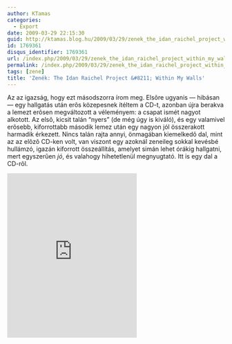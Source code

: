```yaml
---
author: KTamas
categories:
  - Export
date: 2009-03-29 22:15:30
guid: http://ktamas.blog.hu/2009/03/29/zenek_the_idan_raichel_project_within_my_walls
id: 1769361
disqus_identifier: 1769361
url: /index.php/2009/03/29/zenek_the_idan_raichel_project_within_my_walls/
permalink: /index.php/2009/03/29/zenek_the_idan_raichel_project_within_my_walls/
tags: [zene]
title: 'Zenék: The Idan Raichel Project &#8211; Within My Walls'
---
```


Az az igazság, hogy ezt másodszorra írom meg. Elsõre ugyanis &#8212; hibásan &#8212; egy hallgatás után erõs közepesnek ítéltem a CD-t, azonban újra berakva a lemezt erõsen megváltozott a véleményem: a csapat ismét nagyot alkotott. Az elsõ, kicsit talán &#8220;nyers&#8221; (de még úgy is kiváló), és egy valamivel erõsebb, kiforrottabb második lemez után egy nagyon jól összerakott harmadik érkezett. Nincs talán rajta annyi, önmagában kiemelkedõ dal, mint az az elõzõ CD-ken volt, van viszont egy azoknál zeneileg sokkal kevésbé hullámzó, igazán kiforrott összeállítás, amelyet simán lehet órákig hallgatni, mert egyszerûen _jó_, és valahogy hihetetlenül megnyugtató. Itt is egy dal a CD-rõl.

<iframe src="https://open.spotify.com/embed/track/7lj6Q2baUoU8Vxvjlmfw0k" width="300" height="380" frameborder="0" allowtransparency="true" allow="encrypted-media"></iframe>
